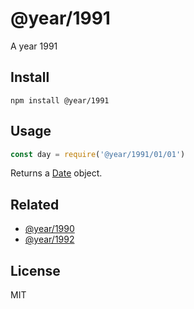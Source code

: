 # @year/1991

A year 1991

## Install

~~~
npm install @year/1991
~~~

## Usage

~~~js
const day = require('@year/1991/01/01')
~~~

Returns a [Date](https://developer.mozilla.org/en-US/docs/Web/JavaScript/Reference/Global_Objects/Date) object.

## Related

* [@year/1990](https://github.com/antonmedv/year/tree/master/packages/1990)
* [@year/1992](https://github.com/antonmedv/year/tree/master/packages/1992)

## License

MIT
